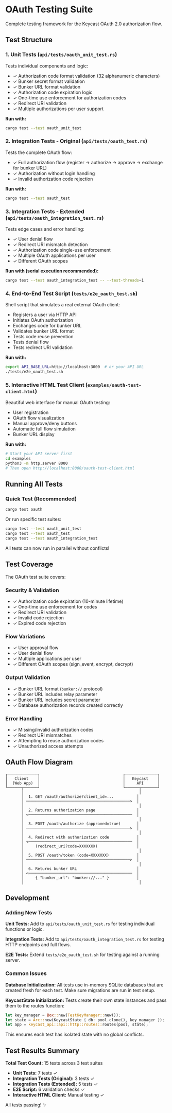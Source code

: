 # OAuth Testing Suite

Complete testing framework for the Keycast OAuth 2.0 authorization flow.

## Test Structure

### 1. Unit Tests (`api/tests/oauth_unit_test.rs`)
Tests individual components and logic:
- ✓ Authorization code format validation (32 alphanumeric characters)
- ✓ Bunker secret format validation
- ✓ Bunker URL format validation
- ✓ Authorization code expiration logic
- ✓ One-time use enforcement for authorization codes
- ✓ Redirect URI validation
- ✓ Multiple authorizations per user support

**Run with:**
```bash
cargo test --test oauth_unit_test
```

### 2. Integration Tests - Original (`api/tests/oauth_test.rs`)
Tests the complete OAuth flow:
- ✓ Full authorization flow (register → authorize → approve → exchange for bunker URL)
- ✓ Authorization without login handling
- ✓ Invalid authorization code rejection

**Run with:**
```bash
cargo test --test oauth_test
```

### 3. Integration Tests - Extended (`api/tests/oauth_integration_test.rs`)
Tests edge cases and error handling:
- ✓ User denial flow
- ✓ Redirect URI mismatch detection
- ✓ Authorization code single-use enforcement
- ✓ Multiple OAuth applications per user
- ✓ Different OAuth scopes

**Run with (serial execution recommended):**
```bash
cargo test --test oauth_integration_test -- --test-threads=1
```

### 4. End-to-End Test Script (`tests/e2e_oauth_test.sh`)
Shell script that simulates a real external OAuth client:
- Registers a user via HTTP API
- Initiates OAuth authorization
- Exchanges code for bunker URL
- Validates bunker URL format
- Tests code reuse prevention
- Tests denial flow
- Tests redirect URI validation

**Run with:**
```bash
export API_BASE_URL=http://localhost:3000  # or your API URL
./tests/e2e_oauth_test.sh
```

### 5. Interactive HTML Test Client (`examples/oauth-test-client.html`)
Beautiful web interface for manual OAuth testing:
- User registration
- OAuth flow visualization
- Manual approve/deny buttons
- Automatic full flow simulation
- Bunker URL display

**Run with:**
```bash
# Start your API server first
cd examples
python3 -m http.server 8000
# Then open http://localhost:8000/oauth-test-client.html
```

## Running All Tests

### Quick Test (Recommended)
```bash
cargo test oauth
```

Or run specific test suites:
```bash
cargo test --test oauth_unit_test
cargo test --test oauth_test
cargo test --test oauth_integration_test
```

All tests can now run in parallel without conflicts!

## Test Coverage

The OAuth test suite covers:

### Security & Validation
- ✓ Authorization code expiration (10-minute lifetime)
- ✓ One-time use enforcement for codes
- ✓ Redirect URI validation
- ✓ Invalid code rejection
- ✓ Expired code rejection

### Flow Variations
- ✓ User approval flow
- ✓ User denial flow
- ✓ Multiple applications per user
- ✓ Different OAuth scopes (sign_event, encrypt, decrypt)

### Output Validation
- ✓ Bunker URL format (`bunker://` protocol)
- ✓ Bunker URL includes relay parameter
- ✓ Bunker URL includes secret parameter
- ✓ Database authorization records created correctly

### Error Handling
- ✓ Missing/invalid authorization codes
- ✓ Redirect URI mismatches
- ✓ Attempting to reuse authorization codes
- ✓ Unauthorized access attempts

## OAuth Flow Diagram

```
┌─────────────┐                                    ┌──────────────┐
│   Client    │                                    │   Keycast    │
│  (Web App)  │                                    │     API      │
└──────┬──────┘                                    └──────┬───────┘
       │                                                  │
       │  1. GET /oauth/authorize?client_id=...          │
       │ ─────────────────────────────────────────────>  │
       │                                                  │
       │  2. Returns authorization page                  │
       │ <─────────────────────────────────────────────  │
       │                                                  │
       │  3. POST /oauth/authorize (approved=true)       │
       │ ─────────────────────────────────────────────>  │
       │                                                  │
       │  4. Redirect with authorization code            │
       │ <─────────────────────────────────────────────  │
       │     (redirect_uri?code=XXXXXXX)                 │
       │                                                  │
       │  5. POST /oauth/token (code=XXXXXXX)            │
       │ ─────────────────────────────────────────────>  │
       │                                                  │
       │  6. Returns bunker URL                          │
       │ <─────────────────────────────────────────────  │
       │     { "bunker_url": "bunker://..." }            │
       │                                                  │
```

## Development

### Adding New Tests

**Unit Tests:**
Add to `api/tests/oauth_unit_test.rs` for testing individual functions or logic.

**Integration Tests:**
Add to `api/tests/oauth_integration_test.rs` for testing HTTP endpoints and full flows.

**E2E Tests:**
Extend `tests/e2e_oauth_test.sh` for testing against a running server.

### Common Issues

**Database Initialization:**
All tests use in-memory SQLite databases that are created fresh for each test. Make sure migrations are run in test setup.

**KeycastState Initialization:**
Tests create their own state instances and pass them to the routes function:
```rust
let key_manager = Box::new(TestKeyManager::new());
let state = Arc::new(KeycastState { db: pool.clone(), key_manager });
let app = keycast_api::api::http::routes::routes(pool, state);
```

This ensures each test has isolated state with no global conflicts.

## Test Results Summary

**Total Test Count:** 15 tests across 3 test suites

- **Unit Tests:** 7 tests ✓
- **Integration Tests (Original):** 3 tests ✓
- **Integration Tests (Extended):** 5 tests ✓
- **E2E Script:** 6 validation checks ✓
- **Interactive HTML Client:** Manual testing ✓

All tests passing! ✨
